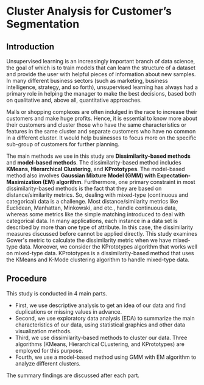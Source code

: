 # Cluster Analysis for Customer’s Segmentation

## Introduction
Unsupervised learning is an increasingly important branch of data science, the goal of which is to train models that can learn the structure of a dataset and provide the user with helpful pieces of information about new samples. In many different business sectors (such as marketing, business intelligence, strategy, and so forth), unsupervised learning has always had a primary role in helping the manager to make the best decisions, based both on qualitative and, above all, quantitative approaches.

Malls or shopping complexes are often indulged in the race to increase their customers and make huge profits. Hence, it is essential to know more about their customers and cluster those who have the same characteristics or features in the same cluster and separate customers who have no common in a different cluster. It would help businesses to focus more on the specific sub-group of customers for further planning.

The main methods we use in this study are **Dissimilarity-based methods** and **model-based methods**. The dissimilarity-based method includes **KMeans**, **Hierarchical Clustering**, and **KPrototypes**. The model-based method also involves **Gaussian Mixture Model (GMM) with Expectation-Maximization (EM) algorithm**.
Furthermore, one primary constraint in most dissimilarity-based methods is the fact that they are based on distance/similarity metrics. So, dealing with mixed-type (continuous and categorical) data is a challenge. Most distance/similarity metrics like Euclidean, Manhattan, Minkowski, and etc., handle continuous data, whereas some metrics like the simple matching introduced to deal with categorical data. In many applications, each instance in a data set is described by more than one type of attribute. In this case, the dissimilarity measures discussed before cannot be applied directly. This study examines Gower's metric to calculate the dissimilarity metric when we have mixed-type data. Moreover, we consider the KPrototypes algorithm that works well on mixed-type data. KPrototypes is a dissimilarity-based method that uses the KMeans and K-Mode clustering algorithm to handle mixed-type data.

## Procedure
This study is conducted in 4 main parts.
- First, we use descriptive analysis to get an idea of our data and find duplications or missing values in advance.
- Second, we use exploratory data analysis (EDA) to summarize the main characteristics of our data, using statistical graphics and other data visualization methods.
- Third, we use dissimilarity-based methods to cluster our data. Three algorithms (KMeans, Hierarchical CLustering, and KPrototypes) are employed for this purpose.
- Fourth, we use a model-based method using GMM with EM algorithm to analyze different clusters.

The summary findings are discussed after each part.

